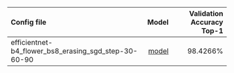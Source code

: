 | Config file                                          |                                                                                                                                             Model | Validation Accuracy Top-1 |
| :--------------------------------------------------- | ------------------------------------------------------------------------------------------------------------------------------------------------: | ------------------------: |
| efficientnet-b4_flower_bs8_erasing_sgd_step-30-60-90 | [model](https://o365tsukuba-my.sharepoint.com/:u:/g/personal/xie_chun_gu_u_tsukuba_ac_jp/ETIuwZAgTvRNn3SgqWLBn20BCwWIzXNclGtae4MtVn1u5w?e=jDgedG) |                  98.4266% |
